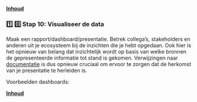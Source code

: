 **[Inhoud](ToC.md)**

### :one: :zero: Stap 10: Visualiseer de data

Maak een rapport/dashboard/presentatie. Betrek collega’s, stakeholders en anderen uit je ecosysteem bij de inzichten die je hebt opgedaan.
Ook hier is het opnieuw van belang dat inzichtelijk wordt op basis van welke bronnen de gepresenteerde informatie tot stand is gekomen. Verwijzingen naar [documentatie](Stap_8.md) is dus opnieuw cruciaal om ervoor te zorgen dat de herkomst van je presentatie te herleiden is.

Voorbeelden dashboards:

**[Inhoud](ToC.md)**
